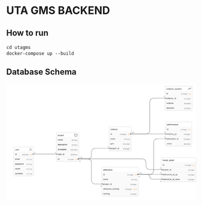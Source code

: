 # UTA GMS BACKEND

## How to run
```commandline
cd utagms
docker-compose up --build
```

## Database Schema
<img src="/dbSchema.png" />
